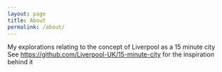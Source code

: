 ```yaml
---
layout: page
title: About
permalink: /about/
---
```


My explorations relating to the concept of Liverpool as a 15 minute city<br/>
See https://github.com/Liverpool-UK/15-minute-city for the inspiration behind it

